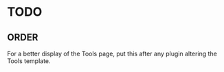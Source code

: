 # TODO

## ORDER

For a better display of the Tools page, put this after any plugin altering the Tools template.